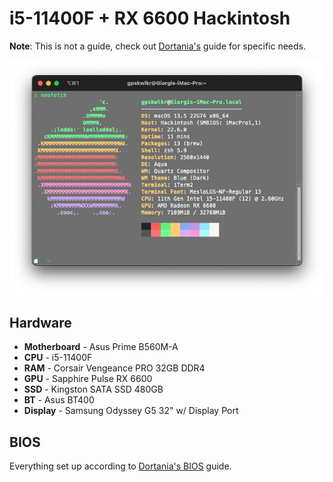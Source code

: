 # i5-11400F + RX 6600 Hackintosh

**Note**: This is not a guide, check out [Dortania's](https://dortania.github.io/OpenCore-Install-Guide/) guide for specific needs.

![Neofetch](/images/neofetch.jpeg)

## Hardware

- **Motherboard** - Asus Prime B560M-A
- **CPU** - i5-11400F
- **RAM** - Corsair Vengeance PRO 32GB DDR4
- **GPU** - Sapphire Pulse RX 6600
- **SSD** - Kingston SATA SSD 480GB
- **BT** - Asus BT400
- **Display** - Samsung Odyssey G5 32" w/ Display Port

## BIOS

Everything set up according to [Dortania's BIOS](https://dortania.github.io/OpenCore-Install-Guide/config-HEDT/haswell-e.html#intel-bios-settings) guide.
